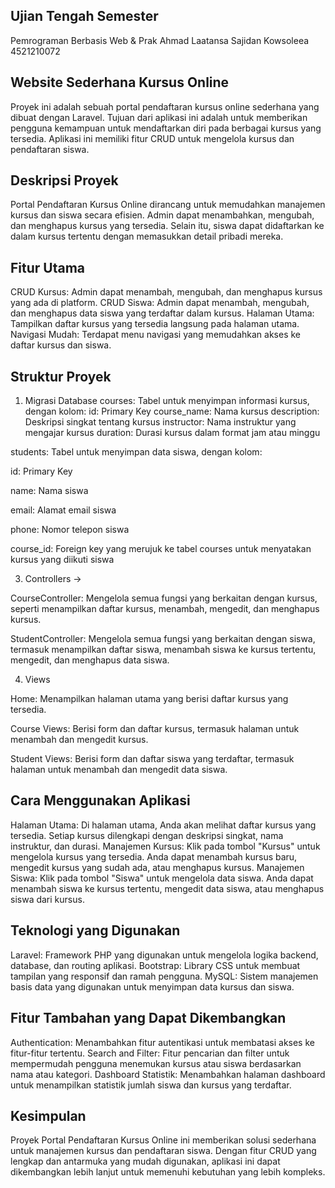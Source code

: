## Ujian Tengah Semester
Pemrograman Berbasis Web & Prak
Ahmad Laatansa Sajidan Kowsoleea
4521210072

## Website Sederhana Kursus Online
Proyek ini adalah sebuah portal pendaftaran kursus online sederhana yang dibuat dengan Laravel. Tujuan dari aplikasi ini adalah untuk memberikan pengguna kemampuan untuk mendaftarkan diri pada berbagai kursus yang tersedia. Aplikasi ini memiliki fitur CRUD untuk mengelola kursus dan pendaftaran siswa.

## Deskripsi Proyek
Portal Pendaftaran Kursus Online dirancang untuk memudahkan manajemen kursus dan siswa secara efisien. Admin dapat menambahkan, mengubah, dan menghapus kursus yang tersedia. Selain itu, siswa dapat didaftarkan ke dalam kursus tertentu dengan memasukkan detail pribadi mereka.
## Fitur Utama
CRUD Kursus: Admin dapat menambah, mengubah, dan menghapus kursus yang ada di platform.
CRUD Siswa: Admin dapat menambah, mengubah, dan menghapus data siswa yang terdaftar dalam kursus.
Halaman Utama: Tampilkan daftar kursus yang tersedia langsung pada halaman utama.
Navigasi Mudah: Terdapat menu navigasi yang memudahkan akses ke daftar kursus dan siswa.

## Struktur Proyek
1. Migrasi Database
courses: Tabel untuk menyimpan informasi kursus, dengan kolom:
id: Primary Key
course_name: Nama kursus
description: Deskripsi singkat tentang kursus
instructor: Nama instruktur yang mengajar kursus
duration: Durasi kursus dalam format jam atau minggu

students: Tabel untuk menyimpan data siswa, dengan kolom:

id: Primary Key

name: Nama siswa

email: Alamat email siswa

phone: Nomor telepon siswa

course_id: Foreign key yang merujuk ke tabel courses untuk menyatakan kursus yang diikuti siswa

3. Controllers ->
  
CourseController: Mengelola semua fungsi yang berkaitan dengan kursus, seperti menampilkan daftar kursus, menambah, mengedit, dan menghapus kursus.

StudentController: Mengelola semua fungsi yang berkaitan dengan siswa, termasuk menampilkan daftar siswa, menambah siswa ke kursus tertentu, mengedit, dan menghapus data siswa.

4. Views

Home: Menampilkan halaman utama yang berisi daftar kursus yang tersedia.

Course Views: Berisi form dan daftar kursus, termasuk halaman untuk menambah dan mengedit kursus.

Student Views: Berisi form dan daftar siswa yang terdaftar, termasuk halaman untuk menambah dan mengedit data siswa.

## Cara Menggunakan Aplikasi
Halaman Utama: Di halaman utama, Anda akan melihat daftar kursus yang tersedia. Setiap kursus dilengkapi dengan deskripsi singkat, nama instruktur, dan durasi.
Manajemen Kursus: Klik pada tombol "Kursus" untuk mengelola kursus yang tersedia. Anda dapat menambah kursus baru, mengedit kursus yang sudah ada, atau menghapus kursus.
Manajemen Siswa: Klik pada tombol "Siswa" untuk mengelola data siswa. Anda dapat menambah siswa ke kursus tertentu, mengedit data siswa, atau menghapus siswa dari kursus.

## Teknologi yang Digunakan
Laravel: Framework PHP yang digunakan untuk mengelola logika backend, database, dan routing aplikasi.
Bootstrap: Library CSS untuk membuat tampilan yang responsif dan ramah pengguna.
MySQL: Sistem manajemen basis data yang digunakan untuk menyimpan data kursus dan siswa.

## Fitur Tambahan yang Dapat Dikembangkan
Authentication: Menambahkan fitur autentikasi untuk membatasi akses ke fitur-fitur tertentu.
Search and Filter: Fitur pencarian dan filter untuk mempermudah pengguna menemukan kursus atau siswa berdasarkan nama atau kategori.
Dashboard Statistik: Menambahkan halaman dashboard untuk menampilkan statistik jumlah siswa dan kursus yang terdaftar.

## Kesimpulan
Proyek Portal Pendaftaran Kursus Online ini memberikan solusi sederhana untuk manajemen kursus dan pendaftaran siswa. Dengan fitur CRUD yang lengkap dan antarmuka yang mudah digunakan, aplikasi ini dapat dikembangkan lebih lanjut untuk memenuhi kebutuhan yang lebih kompleks.
